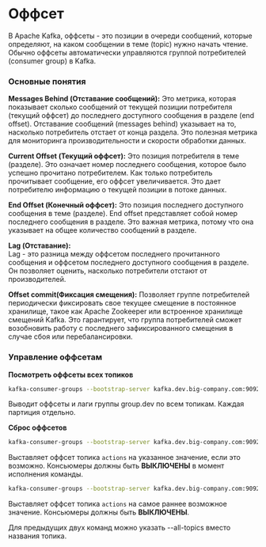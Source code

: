 # Оффсет
В Apache Kafka, оффсеты - это позиции в очереди сообщений, которые определяют, на каком сообщении в теме (topic) нужно начать чтение.  
Обычно оффсеты автоматически управляются группой потребителей (consumer group) в Kafka.

### Основные понятия 
**Messages Behind (Отставание сообщений):**
Это метрика, которая показывает сколько сообщений от текущей позиции потребителя (текущий оффсет) до последнего доступного сообщения в разделе (end offset). Отставание сообщений (messages behind) указывает на то, насколько потребитель отстает от конца раздела. Это полезная метрика для мониторинга производительности и скорости обработки данных.

**Current Offset (Текущий оффсет):**
Это позиция потребителя в теме (разделе). Это означает номер последнего сообщения, которое было успешно прочитано потребителем. Как только потребитель прочитывает сообщение, его оффсет увеличивается. Это дает потребителю информацию о текущей позиции в потоке данных.

**End Offset (Конечный оффсет):**
Это позиция последнего доступного сообщения в теме (разделе). End offset представляет собой номер последнего сообщения в разделе. Это важная метрика, потому что она указывает на общее количество сообщений в разделе.

**Lag (Отставание):**  
Lag - это разница между оффсетом последнего прочитанного сообщения и оффсетом последнего доступного сообщения в разделе. Он позволяет оценить, насколько потребители отстают от производителей.

**Offset commit(Фиксация смещения):**
Позволяет группе потребителей периодически фиксировать свое текущее смещение в постоянное хранилище, такое как Apache Zookeeper или встроенное хранилище смещений Kafka.
Это гарантирует, что группа потребителей сможет возобновить работу с последнего зафиксированного смещения в случае сбоя или перебалансировки. 

### Управление оффсетам

**Посмотреть оффсеты всех топиков**
```bash
kafka-consumer-groups --bootstrap-server kafka.dev.big-company.com:9092 --describe --group group.dev
```
Выводит оффсеты и лаги группы group.dev по всем топикам. Каждая партиция отдельно.

**Сброс оффсетов**
```bash
kafka-consumer-groups --bootstrap-server kafka.dev.big-company.com:9092 --reset-offsets --to-offset 340000 --group group.dev --topic actions --execute
```
Выставляет оффсет топика ```actions``` на указанное значение, если это возможно. Консьюмеры должны быть **ВЫКЛЮЧЕНЫ** в момент исполнения команды.
```bash
kafka-consumer-groups --bootstrap-server kafka.dev.big-company.com:9092 --reset-offsets --to-latest --group group.dev — topic actions --execute
```
Выставляет оффсет топика ```actions``` на самое раннее возможное значение. Консьюмеры должны быть **ВЫКЛЮЧЕНЫ**.

Для предыдущих двух команд можно указать --all-topics вместо названия топика.
